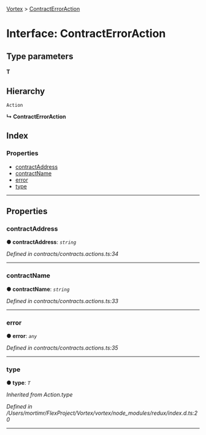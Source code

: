 [Vortex](../README.md) > [ContractErrorAction](../interfaces/contracterroraction.md)

# Interface: ContractErrorAction

## Type parameters
#### T 
## Hierarchy

 `Action`

**↳ ContractErrorAction**

## Index

### Properties

* [contractAddress](contracterroraction.md#contractaddress)
* [contractName](contracterroraction.md#contractname)
* [error](contracterroraction.md#error)
* [type](contracterroraction.md#type)

---

## Properties

<a id="contractaddress"></a>

###  contractAddress

**● contractAddress**: *`string`*

*Defined in contracts/contracts.actions.ts:34*

___
<a id="contractname"></a>

###  contractName

**● contractName**: *`string`*

*Defined in contracts/contracts.actions.ts:33*

___
<a id="error"></a>

###  error

**● error**: *`any`*

*Defined in contracts/contracts.actions.ts:35*

___
<a id="type"></a>

###  type

**● type**: *`T`*

*Inherited from Action.type*

*Defined in /Users/mortimr/FlexProject/Vortex/vortex/node_modules/redux/index.d.ts:20*

___

